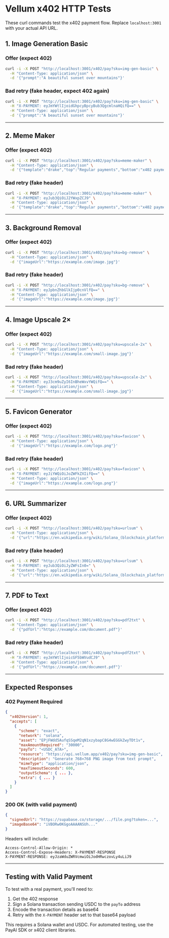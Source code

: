 # Vellum x402 HTTP Tests

These curl commands test the x402 payment flow. Replace `localhost:3001` with your actual API URL.

## 1. Image Generation Basic

### Offer (expect 402)
```bash
curl -i -X POST "http://localhost:3001/x402/pay?sku=img-gen-basic" \
  -H "Content-Type: application/json" \
  -d '{"prompt":"A beautiful sunset over mountains"}'
```

### Bad retry (fake header, expect 402 again)
```bash
curl -i -X POST "http://localhost:3001/x402/pay?sku=img-gen-basic" \
  -H "X-PAYMENT: eyJmYWtlIjoidGhpcyBpcyBub3QgcmlnaHQifQ==" \
  -H "Content-Type: application/json" \
  -d '{"prompt":"A beautiful sunset over mountains"}'
```

---

## 2. Meme Maker

### Offer (expect 402)
```bash
curl -i -X POST "http://localhost:3001/x402/pay?sku=meme-maker" \
  -H "Content-Type: application/json" \
  -d '{"template":"drake","top":"Regular payments","bottom":"x402 payments"}'
```

### Bad retry (fake header)
```bash
curl -i -X POST "http://localhost:3001/x402/pay?sku=meme-maker" \
  -H "X-PAYMENT: eyJub3QiOiJ2YWxpZCJ9" \
  -H "Content-Type: application/json" \
  -d '{"template":"drake","top":"Regular payments","bottom":"x402 payments"}'
```

---

## 3. Background Removal

### Offer (expect 402)
```bash
curl -i -X POST "http://localhost:3001/x402/pay?sku=bg-remove" \
  -H "Content-Type: application/json" \
  -d '{"imageUrl":"https://example.com/image.jpg"}'
```

### Bad retry (fake header)
```bash
curl -i -X POST "http://localhost:3001/x402/pay?sku=bg-remove" \
  -H "X-PAYMENT: eyJpbnZhbGlkIjp0cnVlfQ==" \
  -H "Content-Type: application/json" \
  -d '{"imageUrl":"https://example.com/image.jpg"}'
```

---

## 4. Image Upscale 2×

### Offer (expect 402)
```bash
curl -i -X POST "http://localhost:3001/x402/pay?sku=upscale-2x" \
  -H "Content-Type: application/json" \
  -d '{"imageUrl":"https://example.com/small-image.jpg"}'
```

### Bad retry (fake header)
```bash
curl -i -X POST "http://localhost:3001/x402/pay?sku=upscale-2x" \
  -H "X-PAYMENT: eyJ3cm9uZyI6InBheWxvYWQifQ==" \
  -H "Content-Type: application/json" \
  -d '{"imageUrl":"https://example.com/small-image.jpg"}'
```

---

## 5. Favicon Generator

### Offer (expect 402)
```bash
curl -i -X POST "http://localhost:3001/x402/pay?sku=favicon" \
  -H "Content-Type: application/json" \
  -d '{"imageUrl":"https://example.com/logo.png"}'
```

### Bad retry (fake header)
```bash
curl -i -X POST "http://localhost:3001/x402/pay?sku=favicon" \
  -H "X-PAYMENT: eyJiYWQiOiJoZWFkZXIifQ==" \
  -H "Content-Type: application/json" \
  -d '{"imageUrl":"https://example.com/logo.png"}'
```

---

## 6. URL Summarizer

### Offer (expect 402)
```bash
curl -i -X POST "http://localhost:3001/x402/pay?sku=urlsum" \
  -H "Content-Type: application/json" \
  -d '{"url":"https://en.wikipedia.org/wiki/Solana_(blockchain_platform)"}'
```

### Bad retry (fake header)
```bash
curl -i -X POST "http://localhost:3001/x402/pay?sku=urlsum" \
  -H "X-PAYMENT: eyJub3QiOiJyZWFsIn0=" \
  -H "Content-Type: application/json" \
  -d '{"url":"https://en.wikipedia.org/wiki/Solana_(blockchain_platform)"}'
```

---

## 7. PDF to Text

### Offer (expect 402)
```bash
curl -i -X POST "http://localhost:3001/x402/pay?sku=pdf2txt" \
  -H "Content-Type: application/json" \
  -d '{"pdfUrl":"https://example.com/document.pdf"}'
```

### Bad retry (fake header)
```bash
curl -i -X POST "http://localhost:3001/x402/pay?sku=pdf2txt" \
  -H "X-PAYMENT: eyJmYWtlIjoicGF5bWVudCJ9" \
  -H "Content-Type: application/json" \
  -d '{"pdfUrl":"https://example.com/document.pdf"}'
```

---

## Expected Responses

### 402 Payment Required
```json
{
  "x402Version": 1,
  "accepts": [
    {
      "scheme": "exact",
      "network": "solana",
      "asset": "EPjFWdd5AufqSSqeM2qN1xzybapC8G4wEGGkZwyTDt1v",
      "maxAmountRequired": "30000",
      "payTo": "<USDC_ATA>",
      "resource": "https://api.vellum.app/x402/pay?sku=img-gen-basic",
      "description": "Generate 768×768 PNG image from text prompt",
      "mimeType": "application/json",
      "maxTimeoutSeconds": 600,
      "outputSchema": { ... },
      "extra": { ... }
    }
  ]
}
```

### 200 OK (with valid payment)
```json
{
  "signedUrl": "https://supabase.co/storage/.../file.png?token=...",
  "imageBase64": "iVBORw0KGgoAAAANSUh..."
}
```

Headers will include:
```
Access-Control-Allow-Origin: *
Access-Control-Expose-Headers: X-PAYMENT-RESPONSE
X-PAYMENT-RESPONSE: eyJzaWduZWRVcmwiOiJodHRwczovLy4uLiJ9
```

---

## Testing with Valid Payment

To test with a real payment, you'll need to:

1. Get the 402 response
2. Sign a Solana transaction sending USDC to the `payTo` address
3. Encode the transaction details as base64
4. Retry with the `X-PAYMENT` header set to that base64 payload

This requires a Solana wallet and USDC. For automated testing, use the PayAI SDK or x402 client libraries.

